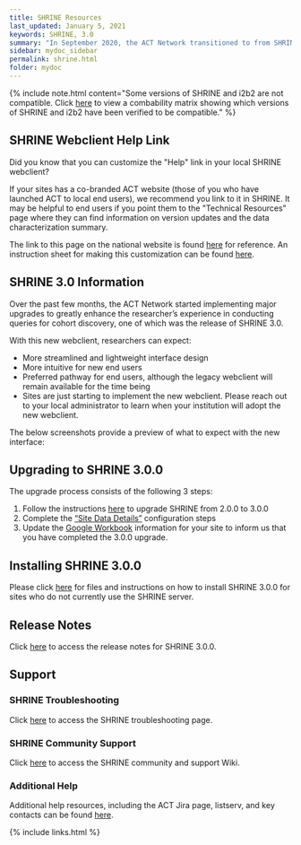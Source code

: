 ```yaml
---
title: SHRINE Resources
last_updated: January 5, 2021
keywords: SHRINE, 3.0
summary: "In September 2020, the ACT Network transitioned to from SHRINE 2.0.0 to SHRINE 3.0.0, which includes a new webclient. Researchers can expect a more streamlined interface design that is more intuitive for novice end users, although the legacy webclient will remain available."
sidebar: mydoc_sidebar
permalink: shrine.html
folder: mydoc
---
```


{% include note.html content="Some versions of SHRINE and i2b2 are not compatible. Click [here](https://open.med.harvard.edu/wiki/display/SHRINE/SHRINE-i2b2+Compatibility+Matrix) to view a combability matrix showing which versions of SHRINE and i2b2 have been verified to be compatible." %}

## SHRINE Webclient Help Link
Did you know that you can customize the "Help" link in your local SHRINE webclient? 

If your sites has a co-branded ACT website (those of you who have launched ACT to local end users), we recommend you link to it in SHRINE. It may be helpful to end users if you point them to the "Technical Resources" page where they can find information on version updates and the data characterization summary. 

The link to this page on the national website is found [here](https://www.actnetwork.us/national/tech-resources-46EU-1429JJ.html) for reference. An instruction sheet for making this customization can be found [here](https://pitt.box.com/s/yfadiyhvhakd2tkka9geo2h4c9kiynq4).

## SHRINE 3.0 Information
Over the past few months, the ACT Network started implementing major upgrades to greatly enhance the researcher’s experience in conducting queries for cohort  discovery, one of which was the release of SHRINE 3.0. 

With this new webclient, researchers can expect:
* More streamlined and lightweight interface design
*	More intuitive for new end users
*	Preferred pathway for end users, although the legacy webclient will remain available for the time being
*	Sites are just starting to implement the new webclient. Please reach out to your local administrator to learn when your institution will adopt the new webclient. 

The below screenshots provide a preview of what to expect with the new interface:

## Upgrading to SHRINE 3.0.0
The upgrade process consists of the following 3 steps:
 
1. Follow the instructions [here](https://open.catalyst.harvard.edu/wiki/pages/viewpage.action?pageId=77042767) to upgrade SHRINE from 2.0.0 to 3.0.0
2. Complete the [“Site Data Details”](https://open.catalyst.harvard.edu/wiki/pages/viewpage.action?pageId=77040288) configuration steps
3. Update the [Google Workbook](https://docs.google.com/spreadsheets/d/12M4mKR0qdvPrruFX5qWCcWHAqPB3B5HGxd12l2bQmJY/edit#gid=1287730364) information for your site to inform us that you have completed the 3.0.0 upgrade.

## Installing SHRINE 3.0.0
Please click [here](https://open.catalyst.harvard.edu/wiki/display/SHRINE/SHRINE+3.0.0+Installation+Guide) for files and instructions on how to install SHRINE 3.0.0 for sites who do not currently use the SHRINE server. 

## Release Notes
Click [here](https://open.catalyst.harvard.edu/wiki/display/SHRINE/3.0.0+Release+Notes) to access the release notes for SHRINE 3.0.0. 

## Support
### SHRINE Troubleshooting
Click [here](https://open.med.harvard.edu/wiki/display/SHRINE/Troubleshooting) to access the SHRINE troubleshooting page.

### SHRINE Community Support
Click [here](https://open.med.harvard.edu/wiki/pages/viewpage.action?pageId=18677799) to access the SHRINE community and support Wiki.

### Additional Help
Additional help resources, including the ACT Jira page, listserv, and key contacts can be found [here](/ACT-Network/help.html).

{% include links.html %}
